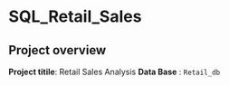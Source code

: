 # SQL_Retail_Sales
## Project overview
**Project titile**: Retail Sales Analysis
**Data Base** : `Retail_db`
